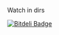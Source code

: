 Watch in dirs


[![Bitdeli Badge](https://d2weczhvl823v0.cloudfront.net/zzet/ansible-playbooks/trend.png)](https://bitdeli.com/free "Bitdeli Badge")

